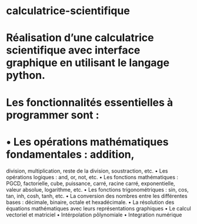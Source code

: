 # calculatrice-scientifique
# Réalisation d’une calculatrice scientifique avec interface graphique en  utilisant le langage python.
# Les fonctionnalités essentielles à programmer sont :
# • Les opérations mathématiques fondamentales : addition, 
division, multiplication, reste de la division, soustraction, etc.
• Les opérations logiques : and, or, not, etc.
• Les fonctions mathématiques : PGCD, factorielle, cube, 
puissance, carré, racine carré, exponentielle, valeur absolue, 
logarithme, etc.
• Les fonctions trigonométriques : sin, cos, tan, inh, cosh, tanh, 
etc.
• La conversion des nombres entre les différentes bases :
décimale, binaire, octale et hexadécimale.
• La résolution des équations mathématiques avec leurs 
représentations graphiques
• Le calcul vectoriel et matriciel
• Intérpolation pôlynomiale
• Integration numérique
